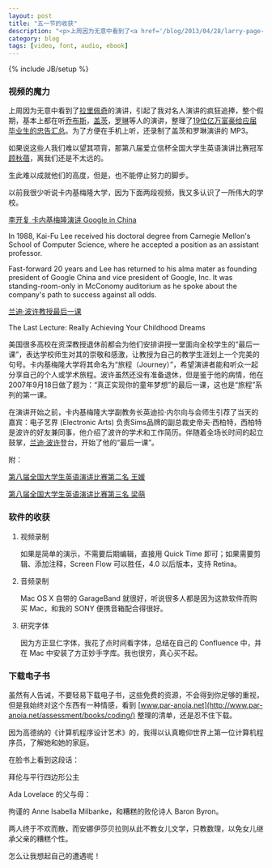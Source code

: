 ```yaml
---
layout: post
title: "五一节的收获"
description: "<p>上周因为无意中看到了<a href='/blog/2013/04/28/larry-page-2009-at-spring-commencement'>拉里佩奇</a>的演讲，引起了我对名人演讲的疯狂追捧，整个假期，基本上都在听<a href='/blog/2013/04/28/steve-jobs-2005-stanford-university-commencement-speech'>乔布斯</a>，<a href='/blog/2013/04/28/remarks-of-bill-gates-harvard-commencement-2007'>盖茨</a>，<a href='http://v.youku.com/v_show/id_XMTEzMDQxMDA4.html'>罗琳</a>等人的演讲，整理了<a href='/blog/2013/04/29/billionaires-advice-for-new-college-grads'>19位亿万富豪给应届毕业生的忠告汇总</a>。为了方便在手机上听，还录制了盖茨和罗琳演讲的 MP3。</p><p>如果说这些人我们难以望其项背，那第八届爱立信杯全国大学生英语演讲比赛冠军<a href='http://v.youku.com/v_show/id_XNzUwODAyOTI=.html'>顾秋蓓</a>，离我们还是不太远的。</p><p>生此难以成就他们的高度，但是，也不能停止努力的脚步。</p>"
category: blog
tags: [video, font, audio, ebook]
---
```

{% include JB/setup %}


### 视频的魔力

上周因为无意中看到了[拉里佩奇](/blog/2013/04/28/larry-page-2009-at-spring-commencement)的演讲，引起了我对名人演讲的疯狂追捧，整个假期，基本上都在听[乔布斯](/blog/2013/04/28/steve-jobs-2005-stanford-university-commencement-speech)，[盖茨](/blog/2013/04/28/remarks-of-bill-gates-harvard-commencement-2007)，[罗琳](http://v.youku.com/v_show/id_XMTEzMDQxMDA4.html)等人的演讲，整理了[19位亿万富豪给应届毕业生的忠告汇总](/blog/2013/04/29/billionaires-advice-for-new-college-grads)。为了方便在手机上听，还录制了盖茨和罗琳演讲的 MP3。

如果说这些人我们难以望其项背，那第八届爱立信杯全国大学生英语演讲比赛冠军[顾秋蓓](http://v.youku.com/v_show/id_XNzUwODAyOTI=.html)，离我们还是不太远的。

生此难以成就他们的高度，但是，也不能停止努力的脚步。

以前我很少听说卡内基梅隆大学，因为下面两段视频，我又多认识了一所伟大的学校。

[李开复 卡内基梅隆演讲 Google in China](http://v.youku.com/v_show/id_XMTQ4MjE1OTI4.html)

In 1988, Kai-Fu Lee received his doctoral degree from Carnegie Mellon's School of Computer Science, where he accepted a position as an assistant professor. 

Fast-forward 20 years and Lee has returned to his alma mater as founding president of Google China and vice president of Google, Inc. It was standing-room-only in McConomy auditorium as he spoke about the company's path to success against all odds.

[兰迪·波许教授最后一课](http://v.youku.com/v_show/id_XMzg2ODI2MjQ=.html)

The Last Lecture: Really Achieving Your Childhood Dreams

美国很多高校在资深教授退休前都会为他们安排讲授一堂面向全校学生的“最后一课”，表达学校师生对其的崇敬和感激，让教授为自己的教学生涯划上一个完美的句号。卡内基梅隆大学将其命名为“旅程（Journey）”，希望演讲者能和听众一起分享自己的个人或学术旅程。波许虽然还没有准备退休，但是鉴于他的病情，他在2007年9月18日做了题为：“真正实现你的童年梦想”的最后一课，这也是“旅程”系列的第一课。

在演讲开始之前，卡内基梅隆大学副教务长英迪拉·内尔向与会师生引荐了当天的嘉宾：电子艺界 (Electronic Arts) 负责Sims品牌的副总裁史帝夫·西柏特，西柏特是波许的好友兼同事，他介绍了波许的学术和工作简历。伴随着全场长时间的起立鼓掌，[兰迪·波许](http://en.wikipedia.org/wiki/Randy_Pausch)登台，开始了他的“最后一课”。

附：

[第八届全国大学生英语演讲比赛第二名 王媛](http://v.youku.com/v_show/id_XNzUwODA4OTI=.html)

[第八届全国大学生英语演讲比赛第三名 梁萌](http://v.youku.com/v_show/id_XNzUwODEwNDA=.html)


### 软件的收获

1. 视频录制

	如果是简单的演示，不需要后期编辑，直接用 Quick Time 即可；如果需要剪辑、添加注释，Screen Flow 可以胜任，4.0 以后版本，支持 Retina。

2. 音频录制

	Mac OS X 自带的 GarageBand 就很好，听说很多人都是因为这款软件而购买 Mac，和我的 SONY 便携音箱配合得很好。

3. 研究字体

	因为方正显仁字体，我花了点时间看字体，总结在自己的 Confluence 中，并在 Mac 中安装了方正妙手字库。我也很穷，真心买不起。

### 下载电子书

虽然有人告诫，不要轻易下载电子书，这些免费的资源，不会得到你足够的重视，但是我始终对这个东西有一种情感，看到 [www.par-anoia.net](http://www.par-anoia.net/assessment/books/coding/) 整理的清单，还是忍不住下载。

因为高德纳的《计算机程序设计艺术》的，我得以认真瞻仰世界上第一位计算机程序员，了解她和她的家庭。

在脸书上看到这段话：

拜伦与平行四边形公主

Ada Lovelace 的父与母：

拘谨的 Anne Isabella Milbanke，和糟糕的败伦诗人 Baron Byron。

两人终于不欢而散，而安娜伊莎贝拉则从此不教女儿文学，只教数理，以免女儿继承父亲的糟糕个性。

怎么让我想起自己的遭遇呢！
